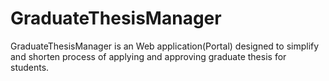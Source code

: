 # GraduateThesisManager
GraduateThesisManager is an Web application(Portal) designed to simplify and shorten process of applying and approving graduate thesis for students.
